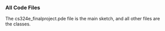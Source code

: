 ### All Code Files

The cs324e_finalproject.pde file is the main sketch, and all other files are the classes.
